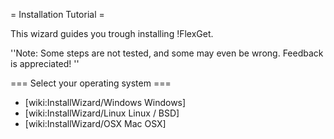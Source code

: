 = Installation Tutorial =

This wizard guides you trough installing !FlexGet.

''Note: Some steps are not tested, and some may even be wrong. Feedback is appreciated! ''

=== Select your operating system ===

 * [wiki:InstallWizard/Windows Windows]
 * [wiki:InstallWizard/Linux Linux / BSD]
 * [wiki:InstallWizard/OSX Mac OSX]